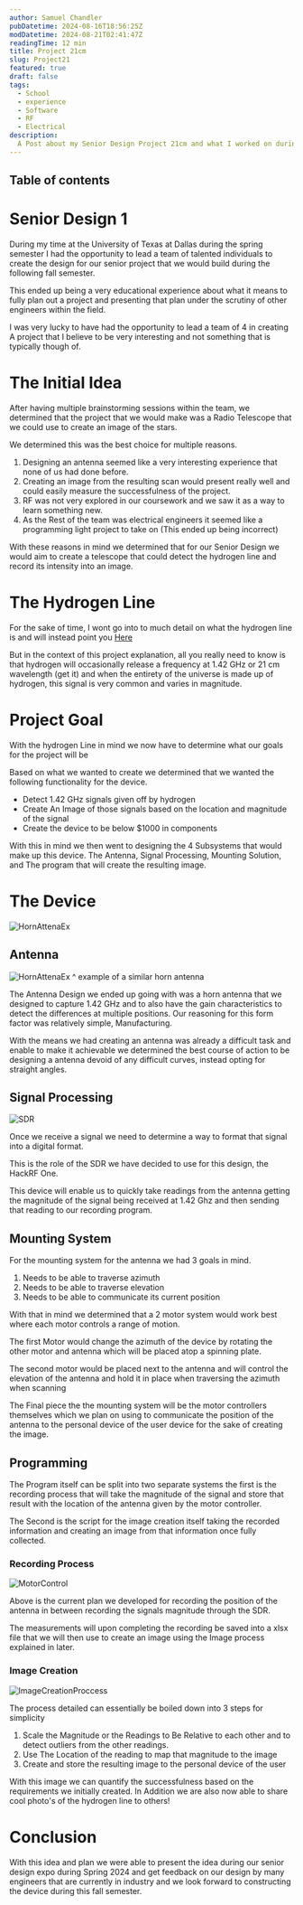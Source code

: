 ```yaml
---
author: Samuel Chandler
pubDatetime: 2024-08-16T18:56:25Z
modDatetime: 2024-08-21T02:41:47Z
readingTime: 12 min
title: Project 21cm
slug: Project21
featured: true
draft: false
tags:
  - School
  - experience
  - Software
  - RF
  - Electrical
description:
  A Post about my Senior Design Project 21cm and what I worked on during that semester
---
```


## Table of contents

# Senior Design 1
During my time at the University of Texas at Dallas during the spring semester I had the opportunity to lead a team of talented individuals to create the design for our senior project
that we would build during the following fall semester. 

This ended up being a very educational experience about what it means to fully plan out a project and presenting that plan under the scrutiny of other engineers within the field.

I was very lucky to have had the opportunity to lead a team of 4 in creating A project that I believe to be very interesting and not something that is typically though of.

# The Initial Idea

After having multiple brainstorming sessions within the team, we determined that the project that we would make was a Radio Telescope that we could use to create an image of the stars. 

We determined this was the best choice for multiple reasons. 
1. Designing an antenna seemed like a very interesting experience that none of us had done before. 
2. Creating an image from the resulting scan would present really well and could easily measure the successfulness of the project. 
3. RF was not very explored in our coursework and we saw it as a way to learn something new. 
4. As the Rest of the team was electrical engineers it seemed like a programming light project to take on (This ended up being incorrect)

With these reasons in mind we determined that for our Senior Design we would aim to create a telescope that could detect the hydrogen line and record its intensity into an image. 

# The Hydrogen Line

For the sake of time, I wont go into to much detail on what the hydrogen line is and will instead point you [Here](https://en.wikipedia.org/wiki/Hydrogen_line)

But in the context of this project explanation, all you really need to know is that hydrogen will occasionally release a frequency at 1.42 GHz or 21 cm wavelength (get it) and when the entirety of the universe is made up of hydrogen, this signal is very common and varies in magnitude.

# Project Goal

With the hydrogen Line in mind we now have to determine what our goals for the project will be

Based on what we wanted to create we determined that we wanted the following functionality for the device. 
- Detect 1.42 GHz signals given off by hydrogen 
- Create An Image of those signals based on the location and magnitude of the signal 
- Create the device to be below $1000 in components 

With this in mind we then went to designing the 4 Subsystems that would make up this device. The Antenna, Signal Processing, Mounting Solution, and The program that will create the resulting image.

# The Device 
![HornAttenaEx](assets/images/PosterDiagram.png)

## Antenna
![HornAttenaEx](assets/images/hydrogenline_horn.jpg)
^ example of a similar horn antenna

The Antenna Design we ended up going with was a horn antenna that we designed to capture 1.42 GHz and to also have the gain characteristics to detect the differences at multiple positions. Our reasoning for this form factor was relatively simple, Manufacturing.

 With the means we had creating an antenna was already a difficult task and enable to make it achievable we determined the best course of action to be designing a antenna devoid of any difficult curves, instead opting for straight angles.

 ## Signal Processing 

![SDR](assets/images/h1.jpeg)

 Once we receive a signal we need to determine a way to format that signal into a digital format. 

 This is the role of the SDR we have decided to use for this design, the HackRF One. 

 This device will enable us to quickly take readings from the antenna getting the magnitude of the signal being received at 1.42 Ghz and then sending that reading to our recording program. 


## Mounting System 

For the mounting system for the antenna we had 3 goals in mind. 
1. Needs to be able to traverse azimuth
2. Needs to be able to traverse elevation
3. Needs to be able to communicate its current position

With that in mind we determined that a 2 motor system would work best where each motor controls a range of motion. 

The first Motor would change the azimuth of the device by rotating the other motor and antenna which will be placed atop a spinning plate. 

The second motor would be placed next to the antenna and will control the elevation of the antenna and hold it in place when traversing the azimuth when scanning 

The Final piece the the mounting system will be the motor controllers themselves which we plan on using to communicate the position of the antenna to the personal device of the user 
device for the sake of creating the image.

## Programming

The Program itself can be split into two separate systems the first is the recording process that will take the magnitude of the signal and store that result with the location of the antenna given by the motor controller.

The Second is the script for the image creation itself taking the recorded information and creating an image from that information once fully collected. 

### Recording Process 

![MotorControl](assets/images/MotorControllerCommunication.png)

Above is the current plan we developed for recording the position of the antenna in between recording the signals magnitude through the SDR.

The measurements will upon completing the recording be saved into a xlsx file that we will then use to create an image using the Image process explained in later. 

### Image Creation

![ImageCreationProccess](assets/images/Conversion_Process.png)

The process detailed can essentially be boiled down into 3 steps for simplicity 
1. Scale the Magnitude or the Readings to Be Relative to each other and to detect outliers from the other readings. 
2. Use The Location of the reading to map that magnitude to the image
3. Create and store the resulting image to the personal device of the user

With this image we can quantify the successfulness based on the requirements we initially created. In Addition we are also now able to share cool photo's of the hydrogen line to others!

# Conclusion

With this idea and plan we were able to present the idea during our senior design expo during Spring 2024 and get feedback on our design by many engineers that are currently in industry and we look forward to constructing the device during this fall semester. 